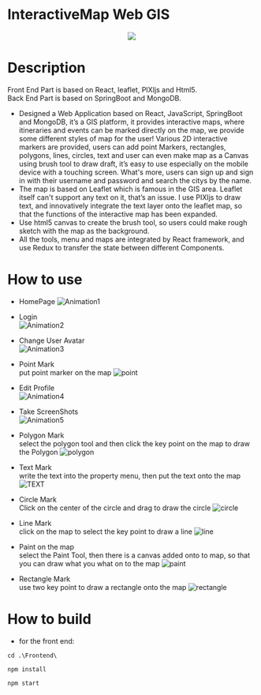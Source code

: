 # InteractiveMap Web GIS
<div align=center>
<img src="https://user-images.githubusercontent.com/53630148/189499108-04dbf28c-a176-4906-8605-69fe455a1868.png">
</div>

# Description
Front End Part is based on React, leaflet, PIXIjs and Html5.  
Back End Part is based on SpringBoot and MongoDB.  
- Designed a Web Application based on React, JavaScript, SpringBoot and MongoDB, it’s a GIS platform, it provides interactive maps, where itineraries and events can be marked directly on the map, we provide some different styles of map for the user! Various 2D interactive markers are provided, users can add point Markers, rectangles, polygons, lines, circles, text and user can even make map as a Canvas using brush tool to draw draft, it’s easy to use especially on the mobile device with a touching screen. What's more, users can sign up and sign in with their username and password and search the citys by the name.
- The map is based on Leaflet which is famous in the GIS area. Leaflet itself can't support any text on it, that’s an issue. I use PIXIjs to draw text, and innovatively integrate the text layer onto the leaflet map, so that the functions of the interactive map has been expanded.  
- Use html5 canvas to create the brush tool, so users could make rough sketch with the map as the background.  
- All the tools, menu and maps are integrated by React framework, and use Redux to transfer the state between different Components.  

# How to use  
- HomePage
![Animation1](https://user-images.githubusercontent.com/53630148/203860886-bb502c9c-5587-40cc-b7ae-a5f22083f5be.gif)  

- Login  
![Animation2](https://user-images.githubusercontent.com/53630148/203861058-6e7f022c-65f4-47f0-94c3-1d195627b96c.gif)  

- Change User Avatar  
![Animation3](https://user-images.githubusercontent.com/53630148/203860991-d33c1b87-d6be-4ca2-a46e-14445fa1ac91.gif)  

- Point Mark  
put point marker on the map
![point](https://user-images.githubusercontent.com/53630148/189499258-bc1cd8ba-1140-4582-89ad-6d7698b6ee3b.gif)

- Edit Profile  
![Animation4](https://user-images.githubusercontent.com/53630148/203862184-3e4badba-29af-41c3-b40c-5a5538896fcd.gif)  

- Take ScreenShots  
![Animation5](https://user-images.githubusercontent.com/53630148/203862353-0b8b91c2-9d90-472f-a390-7a219fef42dd.gif)  


- Polygon Mark  
select the polygon tool and then click the key point on the map to draw the Polygon
![polygon](https://user-images.githubusercontent.com/53630148/189499382-67fff2e5-2f1b-4602-8145-70485cb19472.gif)

- Text Mark  
write the text into the property menu, then put the text onto the map
![TEXT](https://user-images.githubusercontent.com/53630148/189499318-b9cf288c-aee0-4e43-844a-bf5f154d081e.gif)

- Circle Mark  
Click on the center of the circle and drag to draw the circle
![circle](https://user-images.githubusercontent.com/53630148/189499442-55386d20-ffb6-461e-bd14-17e5cf56233a.gif)

- Line Mark    
click on the map to select the key point to draw a line
![line](https://user-images.githubusercontent.com/53630148/189499482-bc079706-3df4-425b-ad49-ead41cf09c5c.gif)

- Paint on the map  
select the Paint Tool, then there is a canvas added onto to map, so that you can draw what you what on to the map
![paint](https://user-images.githubusercontent.com/53630148/189499526-2330ae2a-7211-4e5a-bd32-6e02881c57b1.gif)

- Rectangle Mark  
use two key point to draw a rectangle onto the map
![rectangle](https://user-images.githubusercontent.com/53630148/189499592-7ae7bd2d-a91b-4f42-a6e7-a884cce8d20c.gif)

# How to build
- for the front end:
```
cd .\Frontend\
```
```
npm install
```
```
npm start
```

